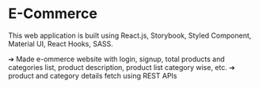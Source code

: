 # E-Commerce
This web application is built using React.js, Storybook, Styled Component, Material UI, React Hooks, SASS.

➔ Made e-ommerce website with login, signup, total products and categories list, product description, product list category wise, etc. 
➔ product and category details fetch using REST APIs

